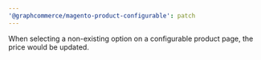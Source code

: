 ```yaml
---
'@graphcommerce/magento-product-configurable': patch
---
```


When selecting a non-existing option on a configurable product page, the price would be updated.
